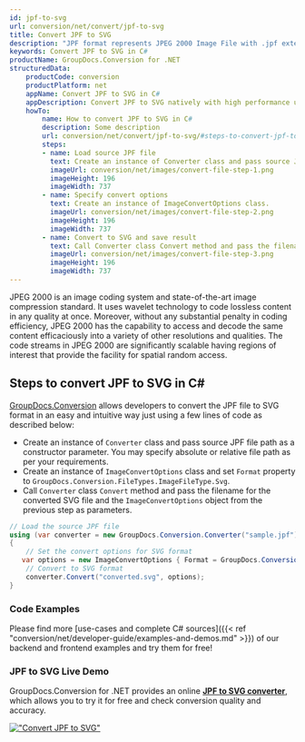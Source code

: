 ```yaml
---
id: jpf-to-svg
url: conversion/net/convert/jpf-to-svg
title: Convert JPF to SVG
description: "JPF format represents JPEG 2000 Image File with .jpf extension. Learn how to convert JPF to SVG file programmatically in C# language using GroupDocs.Conversion for .NET library."
keywords: Convert JPF to SVG in C#
productName: GroupDocs.Conversion for .NET
structuredData:
    productCode: conversion
    productPlatform: net
    appName: Convert JPF to SVG in C#
    appDescription: Convert JPF to SVG natively with high performance using C# language and server side GroupDocs.Conversion for .NET APIs, without the use of any software like Microsoft or Open Office.
    howTo:
        name: How to convert JPF to SVG in C# 
        description: Some description
        url: conversion/net/convert/jpf-to-svg/#steps-to-convert-jpf-to-svg-in-c
        steps:
        - name: Load source JPF file 
          text: Create an instance of Converter class and pass source JPF file path as a constructor parameter. You may specify absolute or relative file path as per your requirements. 
          imageUrl: conversion/net/images/convert-file-step-1.png
          imageHeight: 196
          imageWidth: 737
        - name: Specify convert options 
          text: Create an instance of ImageConvertOptions class.
          imageUrl: conversion/net/images/convert-file-step-2.png
          imageHeight: 196
          imageWidth: 737
        - name: Convert to SVG and save result 
          text: Call Converter class Convert method and pass the filename for the converted HTML file and the ImageConvertOptions object from the previous step as parameters.
          imageUrl: conversion/net/images/convert-file-step-3.png
          imageHeight: 196
          imageWidth: 737
---
```


JPEG 2000 is an image coding system and state-of-the-art image compression standard. It uses wavelet technology to code lossless content in any quality at once. Moreover, without any substantial penalty in coding efficiency, JPEG 2000 has the capability to access and decode the same content efficaciously into a variety of other resolutions and qualities. The code streams in JPEG 2000 are significantly scalable having regions of interest that provide the facility for spatial random access.

## Steps to convert JPF to SVG in C#

[GroupDocs.Conversion](https://products.groupdocs.com/conversion/net) allows developers to convert the JPF file to SVG format in an easy and intuitive way just using a few lines of code as described below:

* Create an instance of `Converter` class and pass source JPF file path as a constructor parameter. You may specify absolute or relative file path as per your requirements. 
* Create an instance of `ImageConvertOptions` class and set `Format` property to `GroupDocs.Conversion.FileTypes.ImageFileType.Svg`.
* Call `Converter` class `Convert` method and pass the filename for the converted SVG file and the `ImageConvertOptions` object from the previous step as parameters.

```csharp
// Load the source JPF file
using (var converter = new GroupDocs.Conversion.Converter("sample.jpf"))
{
    // Set the convert options for SVG format
   var options = new ImageConvertOptions { Format = GroupDocs.Conversion.FileTypes.ImageFileType.Svg };
    // Convert to SVG format
    converter.Convert("converted.svg", options);
}
```

### Code Examples

Please find more [use-cases and complete C# sources]({{< ref "conversion/net/developer-guide/examples-and-demos.md" >}}) of our backend and frontend examples and try them for free!

### JPF to SVG Live Demo

GroupDocs.Conversion for .NET provides an online [**JPF to SVG converter**](https://products.groupdocs.app/conversion/jpf-to-svg), which allows you to try it for free and check conversion quality and accuracy.

[!["Convert JPF to SVG"](conversion/net/images/convert-to-svg/convert-jpf-to-svg.png)](https://products.groupdocs.app/conversion/jpf-to-svg)